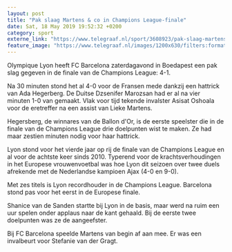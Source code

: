 ```yaml
---
layout: post
title: "Pak slaag Martens & co in Champions League-finale"
date: Sat, 18 May 2019 19:52:32 +0200
category: sport
externe_link: "https://www.telegraaf.nl/sport/3608923/pak-slaag-martens-co-in-champions-league-finale"
feature_image: "https://www.telegraaf.nl/images/1200x630/filters:format(jpeg):quality(80)/cdn-kiosk-api.telegraaf.nl/ee3400f6-7a0d-11e9-a93e-02d2fb1aa1d7.jpg"
---
```


<p class="intro">Olympique Lyon heeft FC Barcelona zaterdagavond in Boedapest een pak slag gegeven in de finale van de Champions League: 4-1.</p> <p>Na 30 minuten stond het al 4-0 voor de Fransen mede dankzij een hattrick van Ada Hegerberg. De Duitse Dzsenifer Marozsan had er al na vier minuten 1-0 van gemaakt. Vlak voor tijd tekende invalster Asisat Oshoala voor de eretreffer na een assist van Lieke Martens.</p><p>Hegersberg, de winnares van de Ballon d'Or, is de eerste speelster die in de finale van de Champions League drie doelpunten wist te maken. Ze had maar zestien minuten nodig voor haar hattrick.</p><p>Lyon stond voor het vierde jaar op rij de finale van de Champions League en al voor de achtste keer sinds 2010. Typerend voor de krachtsverhoudingen in het Europese vrouwenvoetbal was hoe Lyon dit seizoen over twee duels afrekende met de Nederlandse kampioen Ajax (4-0 en 9-0).</p><p>Met zes titels is Lyon recordhouder in de Champions League. Barcelona stond pas voor het eerst in de Europese finale.</p><p>Shanice van de Sanden startte bij Lyon in de basis, maar werd na ruim een uur spelen onder applaus naar de kant gehaald. Bij de eerste twee doelpunten was ze de aangeefster.</p><p>Bij FC Barcelona speelde Martens van begin af aan mee. Er was een invalbeurt voor Stefanie van der Gragt.</p>
